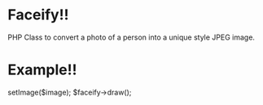 Faceify!!
===========
PHP Class to convert a photo of a person into a unique style JPEG image.

Example!!
========
<?php
require_once 'Facify.php';
$image = 'sample.jpg';
$faceify = new Facify();
$faceify->setImage($image);

$faceify->draw();
